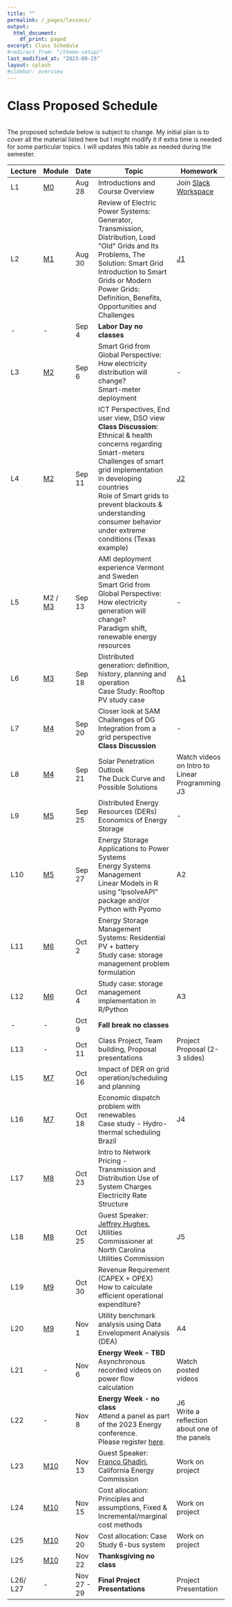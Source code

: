 ```yaml
---
title: ""
permalink: /_pages/lessons/
output:
  html_document:
    df_print: paged
excerpt: Class Schedule
#redirect_from: "/theme-setup/"
last_modified_at: "2023-08-25"
layout: splash
#sidebar: overview
---
```


# Class Proposed Schedule
<br>
The proposed schedule below is subject to change. My initial plan is to cover all the material listed here but I might modify it if extra time is needed for some particular topics. I will updates this table as needed during the semester.


| Lecture | Module |   Date  | Topic | Homework |
|----|----|--------|--------------|----|
| L1 | <a href="/_pages/modulelist/" > M0 </a> | Aug 28 | Introductions and Course Overview  | Join [Slack Workspace](https://join.slack.com/t/duke-2xw1946/shared_invite/zt-224ncrs7l-3YGJVIwKwXEA3vv0B2fWNA)  |
| L2 |   <a href="/docs/modules/M1/" > M1 </a> | Aug 30 | Review of Electric Power Systems: Generator, Transmission, Distribution, Load <br> "Old" Grids and Its Problems, The Solution: Smart Grid <br> Introduction to Smart Grids or Modern Power Grids: Definition, Benefits, Opportunities and Challenges | [J1](https://sakai.duke.edu/portal/site/fc198b90-9d77-4c6b-8708-c9d0d044be5b/tool/26e522a4-84f3-4d97-9ad5-a7c405e8ea92/discussionForum/message/dfAllMessages)  |
| - | - | Sep 4 | **Labor Day no classes** |  |
| L3 | <a href="/docs/modules/M2/" > M2 </a> | Sep 6 | Smart Grid from Global Perspective: How electricity distribution will change? <br> Smart-meter deployment |- |
| L4 | <a href="/docs/modules/M2/" > M2 </a> | Sep 11 |  ICT Perspectives, End user view, DSO view <br> **Class Discussion:** Ethnical & health concerns regarding Smart-meters <br> Challenges of smart grid implementation in developing countries <br> Role of Smart grids to prevent blackouts & understanding consumer behavior under extreme conditions (Texas example) |[J2](https://sakai.duke.edu/portal/site/fc198b90-9d77-4c6b-8708-c9d0d044be5b/tool/26e522a4-84f3-4d97-9ad5-a7c405e8ea92/discussionForum/message/dfAllMessages) |
| L5 | M2 / <a href="/docs/modules/M3/" > M3 </a> | Sep 13 | AMI deployment experience Vermont and Sweden <br> Smart Grid from Global Perspective: How electricity generation will change? <br> Paradigm shift, renewable energy resources | - |
| L6 | <a href="/docs/modules/M3/" > M3 </a> | Sep 18 |  Distributed generation: definition, history, planning and operation <br> Case Study: Rooftop PV study case | [A1](https://sakai.duke.edu/portal/site/fc198b90-9d77-4c6b-8708-c9d0d044be5b/tool/bf736605-42a0-41a8-987a-754e3066d785?panel=Main) |
| L7 | <a href="/docs/modules/M4/" > M4 </a> | Sep 20 |  Closer look at SAM <br> Challenges of DG Integration from a grid perspective <br> **Class Discussion**   | - |
| L8 | <a href="/docs/modules/M4/" > M4 </a> | Sep 21 | Solar Penetration Outlook <br> The Duck Curve and Possible Solutions | Watch videos on Intro to Linear Programming <br> J3 |
| L9 | <a href="/docs/modules/M5/" > M5 </a> | Sep 25 | Distributed Energy Resources (DERs) <br> Economics of Energy Storage | - |
| L10 | <a href="/docs/modules/M5/" > M5 </a> | Sep 27 | Energy Storage Applications to Power Systems <br> Energy Systems Management <br> Linear Models in R using "lpsolveAPI" package and/or Python with Pyomo | A2 |
| L11 | <a href="/docs/modules/M6/" > M6 </a> | Oct 2 | Energy Storage Management Systems:  Residential PV + battery <br> Study case: storage management problem formulation |  |
| L12 | <a href="/docs/modules/M6/" > M6 </a> | Oct 4 | Study case: storage management implementation in R/Python | A3 |
| - | - | Oct 9 | **Fall break no classes** |  |
| L13 | - | Oct 11 | Class Project, Team building, Proposal presentations | Project Proposal (2-3 slides) |
| L15 | <a href="/docs/modules/M7/" > M7 </a> | Oct 16 | Impact of DER on grid operation/scheduling and planning <br> |  |
| L16 | <a href="/docs/modules/M7/" > M7 </a> | Oct 18 | Economic dispatch problem with renewables <br> Case study - Hydro-thermal scheduling Brazil  | J4 |
| L17 | <a href="/docs/modules/M8/" > M8 | Oct 23 | Intro to Network Pricing - Transmission and Distribution Use of System Charges <br> Electricity Rate Structure |  |
| L18 | <a href="/docs/modules/M8/" > M8 | Oct 25 | Guest Speaker: [Jeffrey Hughes](https://www.linkedin.com/in/jeff-hughes-74b58912/), Utilities Commissioner at North Carolina Utilities Commission | J5 |
| L19 | <a href="/docs/modules/M9/" > M9 | Oct 30| Revenue Requirement (CAPEX + OPEX) <br> How to calculate efficient operational expenditure? |  |
| L20 | <a href="/docs/modules/M9/" > M9 | Nov 1 | Utility benchmark analysis using Data Envelopment Analysis (DEA) | A4 |
| L21 | - | Nov 6 | **Energy Week - TBD** <br> Asynchronous recorded videos on power flow calculation  | Watch posted videos |
| L22 | - | Nov 8 | **Energy Week - no class** <br> Attend a panel as part of the 2023 Energy conference. <br> Please register [here]().  |  J6 <br> Write a reflection about one of the panels |
| L23 | <a href="/docs/modules/M10/" > M10 | Nov 13 | Guest Speaker: [Franco Ghadiri](https://www.linkedin.com/in/franco-ghadiri/), California Energy Commission  | Work on project |
| L24 | <a href="/docs/modules/M10/" > M10 | Nov 15 | Cost allocation: Principles and assumptions, Fixed & Incremental/marginal cost methods <br>  | Work on project |
| L25 | <a href="/docs/modules/M10/" > M10 | Nov 20  | Cost allocation: Case Study 6-bus system | Work on project |
| L25 | <a href="/docs/modules/M10/" > M10 | Nov 22  | **Thanksgiving no class** |  |
| L26/ <br> L27 | - | Nov 27 - 29 |  **Final Project Presentations** | Project Presentation |
